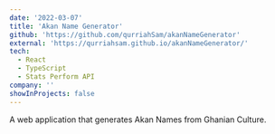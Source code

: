 ```yaml
---
date: '2022-03-07'
title: 'Akan Name Generator'
github: 'https://github.com/qurriahSam/akanNameGenerator'
external: 'https://qurriahsam.github.io/akanNameGenerator/'
tech:
  - React
  - TypeScript
  - Stats Perform API
company: ''
showInProjects: false
---
```


A web application that generates Akan Names from Ghanian Culture.
